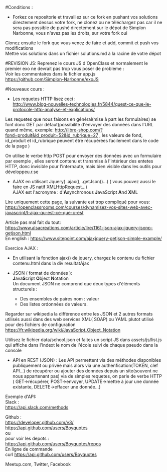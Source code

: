 #Conditions :
- Forkez ce repositorie et travaillez sur ce fork en pushant vos solutions directement dessus votre fork, ne clonez ou ne téléchargez pas car il ne sera pas possible de pushé directement sur le dépot de Simplon Narbonne, vous n'avez pas les droits, sur votre fork oui  

Clonez ensuite le fork que vous venez de faire et add, commit et push vos modifications  
Mettre vos solutions dans un fichier solutions.md à la racine de votre dépot  

#REVISION JS:
Reprenez le cours JS d'OpenClass et normalement le premier exo ne devrait pas trop vous poser de probleme :  
Voir les commentaires dans le fichier app.js  
https://github.com/Simplon-Narbonne/exoJS  


#Nouveaux cours :  
- Les requetes HTTP lisez ceci :  
http://www.blog-nouvelles-technologies.fr/5844/quest-ce-que-le-protocole-http-analyse-et-explications/   

Les requetes que nous faisons en général(mise à part les formulaires) se font donc GET par défaut(possibilité d'envoyer des données dans l'URL quand même, exemple: http://libre-shop.com/?fond=produit&id_produit=52&id_rubrique=27 , les valeurs de fond, id_produit et id_rubrique peuvent être récupérées facilement dans le code de la page )  

On utilise le verbe http POST pour envoyer des données avec un formulaire par exemple , elles seront contenu et transmise à l'intérieur des entetes HTTP, donc invisible pour l'internaute, mais bien visible dans les outils pour développeu.r.se

- AJAX en utilisant Jquery( .ajax(), .getJson()...) ( vous pouvez aussi le faire en JS natif XMLHttpRequest...)  
AJAX est l'acronyme : d'**A**synchronous **J**avaScript **A**nd **X**ML  

Lire uniquement cette page, la suivante est trop compliqué pour vous:  
https://openclassrooms.com/courses/dynamisez-vos-sites-web-avec-javascript/l-ajax-qu-est-ce-que-c-est  

Article pas mal fait du tout:  
https://www.alsacreations.com/article/lire/1161-json-ajax-jquery-jsonp-getjson.html  
En english : https://www.sitepoint.com/ajaxjquery-getjson-simple-example/  

Exercice AJAX :  
  - En utilisant la fonction ajax() de jquery, chargez le contenu du fichier contenu.html dans la div resultatAjax


- JSON ( format de données ):  
**J**ava**S**cript **O**bject **N**otation  
Un document JSON ne comprend que deux types d'éléments structurels :  
    - Des ensembles de paires nom : valeur
    - Des listes ordonnées de valeurs.  

Regarder sur wikipedia la différence entre les JSON et 2 autres formats utilisés aussi dans des web services XML( SOAP) ou YAML plutot utilisé pour des fichiers de configuration  
https://fr.wikipedia.org/wiki/JavaScript_Object_Notation

Utilisez le fichier data/school.json et faites un script JS dans assets/js/list.js qui affiche dans l'indext le nom de l'école suivi de chaque pseudo dans la console  

- API en REST (JSON) :
Les API permettent via des méthodes disponibles publiquement ou privée mais alors via une authenfication(TOKEN, clef API...) de récupérer ou ajouter des données depuis un site(souvent ne nous appartenant pas) via de simples requetes, on parle de verbe HTTP ( GET->récupérer, POST->envoyer, UPDATE->mettre à jour une donnée existante, DELETE->effacer une donnée...)  

Exemple d'API:  
Slack :  
https://api.slack.com/methods  

Github :  
https://developer.github.com/v3/  
https://api.github.com/users/Boyquotes  
ou  
pour voir les depots :  
https://api.github.com/users/Boyquotes/repos  
En ligne de commande  
curl https://api.github.com/users/Boyquotes  

Meetup.com, Twitter, Facebook  
